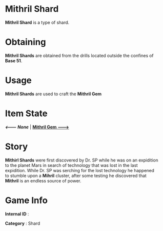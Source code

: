 # Mithril Shard

**Mithril Shard** is a type of shard.

# Obtaining

**Mithril Shards** are obtained from the drills located outside the confines of **Base 51**.

# Usage

**Mithril Shards** are used to craft the **Mithril Gem**


# Item State

***<--- None***       | [**Mithril Gem --->**](https://github.com/AlphaMC0/Lone-Martian/blob/main/Mithril%20Gem.md)

# Story

**Mithirl Shards** were first discovered by Dr. SP while he was on an expidition to the planet Mars in search of technology that was lost in the last expidition. While Dr. SP was serching for the lost technology he happened to stumble upon a **Mihril** cluster, after some testing he discovered that **Mithril** is an endless source of power.

# Game Info

**Internal ID** : 

**Category** : Shard
